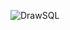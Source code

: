 ![DrawSQL](https://github.com/m0n0t0ny/u5w3d5/assets/46935714/e6d281c4-c8c8-40be-88da-a74dc38a2238)
